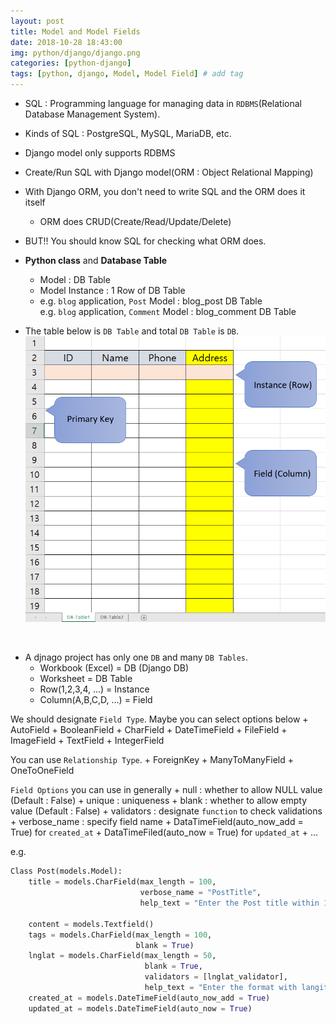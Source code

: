 ```yaml
---
layout: post
title: Model and Model Fields
date: 2018-10-28 18:43:00
img: python/django/django.png
categories: [python-django] 
tags: [python, django, Model, Model Field] # add tag
---
```


+ SQL : Programming language for managing data in `RDBMS`(Relational Database Management System).
+ Kinds of SQL : PostgreSQL, MySQL, MariaDB, etc.
+ Django model only supports RDBMS
+ Create/Run SQL with Django model(ORM : Object Relational Mapping)
+ With Django ORM, you don't need to write SQL and the ORM does it itself
    + ORM does CRUD(Create/Read/Update/Delete)
+ BUT!! You should know SQL for checking what ORM does.

+ **Python class** and **Database Table**
    + Model : DB Table
    + Model Instance : 1 Row of DB Table
    + e.g. `blog` application, `Post` Model : blog_post DB Table <br>
      e.g. `blog` application, `Comment` Model : blog_comment DB Table <br>

+ The table below is `DB Table` and total `DB Table` is `DB`.      
![db](../assets/img/python/django/Model-and-Model-Fields/db.PNG)

<br>       

+ A djnago project has only one `DB` and many `DB Tables`.
    + Workbook (Excel) = DB (Django DB)
    + Worksheet = DB Table
    + Row(1,2,3,4, ...)  = Instance
    + Column(A,B,C,D, ...) = Field

We should designate `Field Type`. Maybe you can select options below
    + AutoField
    + BooleanField
    + CharField
    + DateTimeField
    + FileField
    + ImageField
    + TextField
    + IntegerField
    
You can use `Relationship Type`.
    + ForeignKey
    + ManyToManyField
    + OneToOneField
    
`Field Options` you can use in generally
    + null : whether to allow NULL value (Default : False)
    + unique : uniqueness
    + blank : whether to allow empty value (Default : False)
    + validators : designate `function` to check validations
    + verbose_name : specify field name
    + DataTimeField(auto_now_add = True) for `created_at`
    + DataTimeFiled(auto_now = True) for `updated_at`
    + ...
    
    
e.g.

```python
Class Post(models.Model):
    title = models.CharField(max_length = 100,
                             verbose_name = "PostTitle",
                             help_text = "Enter the Post title within 100 characters")
    
    content = models.Textfield()
    tags = models.CharField(max_length = 100,
                            blank = True)
    lnglat = models.CharField(max_length = 50,
                              blank = True,
                              validators = [lnglat_validator],
                              help_text = "Enter the format with langitude/latitude")
    created_at = models.DateTimeField(auto_now_add = True)
    updated_at = models.DateTimeField(auto_now = True)   
```